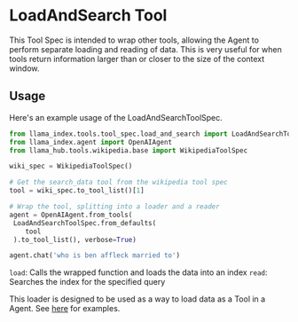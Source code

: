 # LoadAndSearch Tool

This Tool Spec is intended to wrap other tools, allowing the Agent to perform separate loading and reading of data. This is very useful for when tools return information larger than or closer to the size of the context window.


## Usage

Here's an example usage of the LoadAndSearchToolSpec.

```python
from llama_index.tools.tool_spec.load_and_search import LoadAndSearchToolSpec
from llama_index.agent import OpenAIAgent
from llama_hub.tools.wikipedia.base import WikipediaToolSpec

wiki_spec = WikipediaToolSpec()

# Get the search_data tool from the wikipedia tool spec
tool = wiki_spec.to_tool_list()[1]

# Wrap the tool, splitting into a loader and a reader
agent = OpenAIAgent.from_tools(
 LoadAndSearchToolSpec.from_defaults(
    tool
 ).to_tool_list(), verbose=True)

agent.chat('who is ben affleck married to')
```

`load`: Calls the wrapped function and loads the data into an index
`read`: Searches the index for the specified query

This loader is designed to be used as a way to load data as a Tool in a Agent. See [here](https://github.com/emptycrown/llama-hub/tree/main) for examples.

